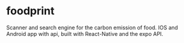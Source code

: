 # foodprint
Scanner and search engine for the carbon emission of food. IOS and Android app with api, built with React-Native and the expo API. 
